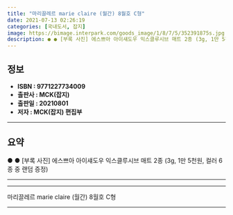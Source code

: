 ```yaml
---
title: "마리끌레르 marie claire (월간) 8월호 C형"
date: 2021-07-13 02:26:19
categories: [국내도서, 잡지]
image: https://bimage.interpark.com/goods_image/1/8/7/5/352391875s.jpg
description: ● ● [부록 사진] 에스쁘아 아이섀도우 익스클루시브 매트 2종 (3g, 1만 5천원, 컬러 6종 중 랜덤 증정)
---
```


## **정보**

- **ISBN : 9771227734009**
- **출판사 : MCK(잡지)**
- **출판일 : 20210801**
- **저자 : MCK(잡지) 편집부**

------



## **요약**

●  ●  [부록 사진] 에스쁘아 아이섀도우 익스클루시브 매트 2종 (3g, 1만 5천원, 컬러 6종 중 랜덤 증정)

------



------


마리끌레르 marie claire (월간) 8월호 C형 

------


